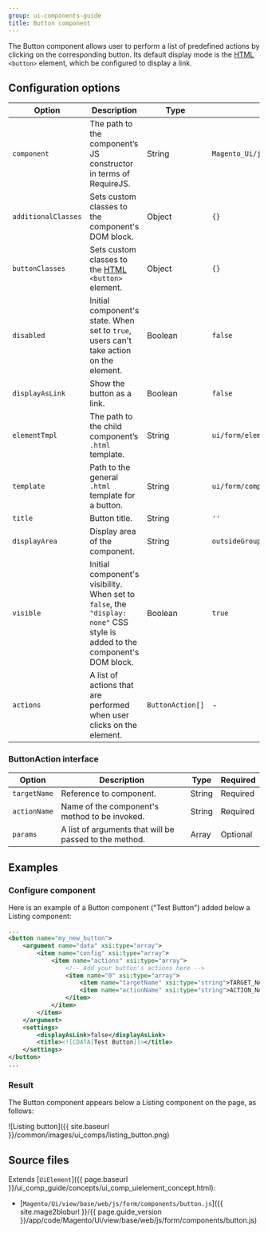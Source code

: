```yaml
---
group: ui-components-guide
title: Button component
---
```


The Button component allows user to perform a list of predefined actions by clicking on the corresponding button. Its default display mode is the [HTML](https://glossary.magento.com/html) `<button>` element, which be configured to display a link.

## Configuration options

| Option | Description | Type | Default |
| --- | --- | --- | --- |
| `component` | The path to the component’s JS constructor in terms of RequireJS. | String | `Magento_Ui/js/form/components/button` |
| `additionalClasses` | Sets custom classes to the component's DOM block. | Object | `{}` |
| `buttonClasses` | Sets custom classes to the [HTML](https://glossary.magento.com/html) `<button>` element. | Object | `{}` |
| `disabled` | Initial component's state. When set to `true`, users can't take action on the element. | Boolean | `false` |
| `displayAsLink` | Show the button as a link. | Boolean | `false` |
| `elementTmpl` | The path to the child component’s `.html` template. | String | `ui/form/element/button` |
| `template` | Path to the general `.html` template for a button. | String | `ui/form/components/button/simple` |
| `title` | Button title. | String | `''` |
| `displayArea` | Display area of the component. | String | `outsideGroup` |
| `visible` | Initial component's visibility. When set to `false`, the `"display: none"` CSS style is added to the component's DOM block. | Boolean | `true` |
| `actions` | A list of actions that are performed when user clicks on the element. | `ButtonAction[]` | - |

### ButtonAction interface

Option | Description | Type | Required |
--- | --- | --- | --- |
`targetName` | Reference to component. | String | Required |
`actionName` | Name of the component's method to be invoked. | String | Required |
`params` | A list of arguments that will be passed to the method. | Array | Optional |

## Examples

### Configure component

Here is an example of a Button component ("Test Button") added below a Listing component:

```xml
...
<button name="my_new_button">
    <argument name="data" xsi:type="array">
        <item name="config" xsi:type="array">
            <item name="actions" xsi:type="array">
                <!-- Add your button's actions here -->
                <item name="0" xsi:type="array">
                    <item name="targetName" xsi:type="string">TARGET_NAME</item>
                    <item name="actionName" xsi:type="string">ACTION_NAME</item>
                </item>
            </item>
        </item>
    </argument>
    <settings>
        <displayAsLink>false</displayAsLink>
        <title><![CDATA[Test Button]]></title>
    </settings>
</button>
...
```

### Result

The Button component appears below a Listing component on the page, as follows:

![Listing button]({{ site.baseurl }}/common/images/ui_comps/listing_button.png)

## Source files

Extends [`UiElement`]({{ page.baseurl }}/ui_comp_guide/concepts/ui_comp_uielement_concept.html):

-  [`Magento/Ui/view/base/web/js/form/components/button.js`]({{ site.mage2bloburl }}/{{ page.guide_version }}/app/code/Magento/Ui/view/base/web/js/form/components/button.js)
